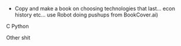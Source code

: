 * Copy and make a book on choosing technologies that last... econ history etc... use Robot doing pushups from BookCover.ai)

C
Python

Other shit
